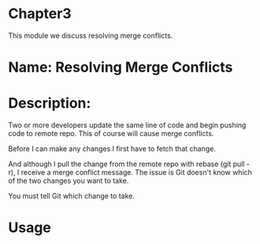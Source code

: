 # Chapter3
This module we discuss resolving merge conflicts.

# Name: Resolving Merge Conflicts

# Description: 

Two or more developers update the same line of code and begin pushing code to remote repo. This of course will cause merge conflicts.

Before I can make any changes I first have to fetch that change.

And although I pull the change from the remote repo with rebase (git pull -r), I receive a merge conflict message. The issue is Git doesn't know which of the two changes you want to take.

You must tell Git which change to take.






# Usage



